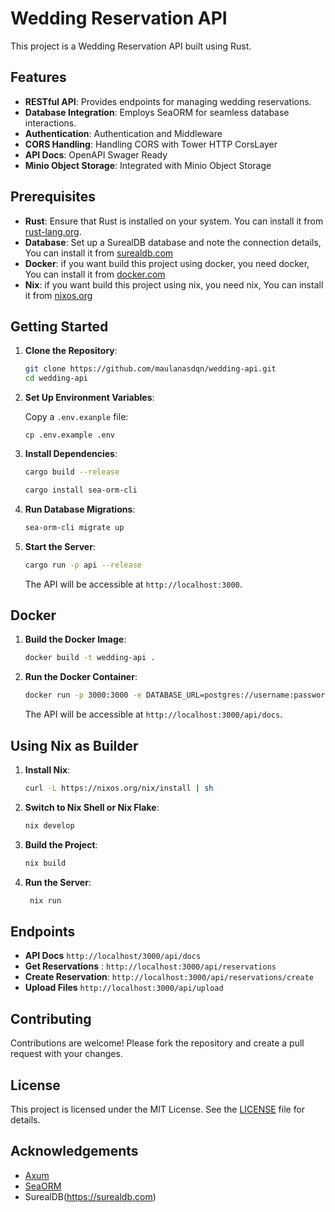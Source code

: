 # Wedding Reservation API

This project is a Wedding Reservation API built using Rust.

## Features

- **RESTful API**: Provides endpoints for managing wedding reservations.
- **Database Integration**: Employs SeaORM for seamless database interactions.
- **Authentication**: Authentication and Middleware
- **CORS Handling**: Handling CORS with Tower HTTP CorsLayer
- **API Docs**: OpenAPI Swager Ready
- **Minio Object Storage**: Integrated with Minio Object Storage

## Prerequisites

- **Rust**: Ensure that Rust is installed on your system. You can install it from [rust-lang.org](https://www.rust-lang.org/).
- **Database**: Set up a SurealDB database and note the connection details, You can install it from [surealdb.com](https://surrealdb.com/)
- **Docker**: if you want build this project using docker, you need docker, You can install it from [docker.com](https://www.docker.com/)
- **Nix**: if you want build this project using nix, you need nix, You can install it from [nixos.org](https://nixos.org/)

## Getting Started

1. **Clone the Repository**:

   ```bash
   git clone https://github.com/maulanasdqn/wedding-api.git
   cd wedding-api
   ```

2. **Set Up Environment Variables**:

   Copy a `.env.exanple` file:

   ```env
   cp .env.example .env
   ```

3. **Install Dependencies**:

   ```bash
   cargo build --release
   ```
    ```bash
   cargo install sea-orm-cli
   ```

4. **Run Database Migrations**:

   ```bash
   sea-orm-cli migrate up
   ```

5. **Start the Server**:

   ```bash
   cargo run -p api --release
   ```

   The API will be accessible at `http://localhost:3000`.

## Docker

1. **Build the Docker Image**:

   ```bash
   docker build -t wedding-api .
   ```

2. **Run the Docker Container**:

   ```bash
   docker run -p 3000:3000 -e DATABASE_URL=postgres://username:password@localhost/database_name wedding-api
   ```

   The API will be accessible at `http://localhost:3000/api/docs`.


## Using Nix as Builder

1. **Install Nix**:

   ```bash
   curl -L https://nixos.org/nix/install | sh
   ```

2. **Switch to Nix Shell or Nix Flake**:

   ```bash
   nix develop
   ```

3. **Build the Project**:

   ```bash
   nix build
   ```

4. **Run the Server**:

   ```bash
    nix run
   ```

## Endpoints

- **API Docs**
`http://localhost/3000/api/docs` 
- **Get Reservations** : `http://localhost:3000/api/reservations`
- **Create Reservation**: `http://localhost:3000/api/reservations/create`
- **Upload Files** `http://localhost:3000/api/upload`

## Contributing

Contributions are welcome! Please fork the repository and create a pull request with your changes.

## License

This project is licensed under the MIT License. See the [LICENSE](LICENSE) file for details.

## Acknowledgements

- [Axum](https://github.com/tokio-rs/axum)
- [SeaORM](https://github.com/SeaQL/sea-orm)
- SurealDB(https://surealdb.com)
